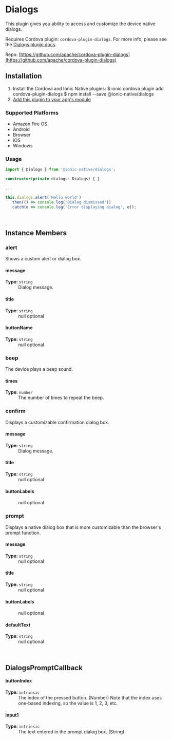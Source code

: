 # Dialogs 


This plugin gives you ability to access and customize the device native dialogs.

Requires Cordova plugin: `cordova-plugin-dialogs`. For more info, please see the [Dialogs plugin docs](https://github.com/apache/cordova-plugin-dialogs).


Repo: [https://github.com/apache/cordova-plugin-dialogs](https://github.com/apache/cordova-plugin-dialogs)



## Installation 

<ol>
<li>Install the Cordova and Ionic Native plugins:
<code-block language="shell">$ ionic cordova plugin add cordova-plugin-dialogs
$ npm install --save @ionic-native/dialogs
</code-block>
</li>
<li><a href="/docs/native/#Add_Plugins_to_Your_App_Module">Add this plugin to your app's module</a></li>
</ol>



### Supported Platforms

* Amazon Fire OS
* Android
* Browser
* iOS
* Windows




### Usage


```typescript
import { Dialogs } from '@ionic-native/dialogs';

constructor(private dialogs: Dialogs) { }

...

this.dialogs.alert('Hello world')
  .then(() => console.log('Dialog dismissed'))
  .catch(e => console.log('Error displaying dialog', e));


```



<p><br></p>

## Instance Members

### alert

Shows a custom alert or dialog box.

<dl>
<dt><h4>message</h4><strong>Type: </strong><code>string</code></dt>
<dd>Dialog message.</dd><dt><h4>title</h4><strong>Type: </strong><code>string</code></dt>
<dd>null <span class="tag">optional</span></dd><dt><h4>buttonName</h4><strong>Type: </strong><code>string</code></dt>
<dd>null <span class="tag">optional</span></dd>
</dl>

### beep

The device plays a beep sound.

<dl>
<dt><h4>times</h4><strong>Type: </strong><code>number</code></dt>
<dd>The number of times to repeat the beep.
</dd>
</dl>

### confirm

Displays a customizable confirmation dialog box.

<dl>
<dt><h4>message</h4><strong>Type: </strong><code>string</code></dt>
<dd>Dialog message.</dd><dt><h4>title</h4><strong>Type: </strong><code>string</code></dt>
<dd>null <span class="tag">optional</span></dd><dt><h4>buttonLabels</h4></dt>
<dd>null <span class="tag">optional</span></dd>
</dl>

### prompt

Displays a native dialog box that is more customizable than the browser's prompt function.

<dl>
<dt><h4>message</h4><strong>Type: </strong><code>string</code></dt>
<dd>null <span class="tag">optional</span></dd><dt><h4>title</h4><strong>Type: </strong><code>string</code></dt>
<dd>null <span class="tag">optional</span></dd><dt><h4>buttonLabels</h4></dt>
<dd>null <span class="tag">optional</span></dd><dt><h4>defaultText</h4><strong>Type: </strong><code>string</code></dt>
<dd>null <span class="tag">optional</span></dd>
</dl>

<p><br></p>

## DialogsPromptCallback

<dl>
<dt><h4>buttonIndex</h4><strong>Type: </strong><code>intrinsic</code></dt>
<dd>The index of the pressed button. (Number) Note that the index uses one-based indexing, so the value is 1, 2, 3, etc.</dd><dt><h4>input1</h4><strong>Type: </strong><code>intrinsic</code></dt>
<dd>The text entered in the prompt dialog box. (String)</dd>
</dl>


